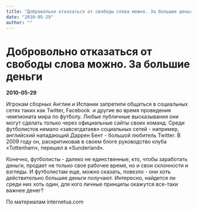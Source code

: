 ```yaml
---
title: "Добровольно отказаться от свободы слова можно. За большие деньги"
date: "2010-05-29"
author: ""
---
```


# Добровольно отказаться от свободы слова можно. За большие деньги

**2010-05-29** 

Игрокам сборных Англии и Испании запретили общаться в социальных сетях таких как Twitter, Facebook  и другие во время проведения чемпионата мира по футболу. Любые публичные высказывания они могут сделать только через официальные сайты своих команд. Среди футболистов немало «завсегдатаев» социальных сетей - например, английский нападающий Даррен Бент - большой любитель Twitter. В 2009 году он, раскритиковав в своем блоге руководство клуба «Tottenham», перешел в «Sunderland».

Конечно, футболисты - далеко не единственные, кто, чтобы заработать деньги, продает не только свое рабочее время, но и свои склонности и взгляды. И футболистам еще, можно сказать, повезло - они хоть действительно большие деньги получают. Интересно, найдется ли среди них хоть один, для кого личные принципы окажутся все-таки важнее денег?

По материалам internetua.com